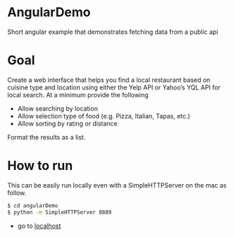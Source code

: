 # AngularDemo
Short angular example that demonstrates fetching data from a public api

# Goal
Create a web interface that helps you find a local restaurant based on cuisine type and location using either the Yelp API or Yahoo’s YQL API for local search.
At a minimum provide the following
- Allow searching by location
- Allow selection type of food (e.g. Pizza, Italian, Tapas, etc.)
- Allow sorting by rating or distance

Format the results as a list.

# How to run
This can be easily run locally even with a SimpleHTTPServer on the mac as follow.
```sh
$ cd angularDemo
$ python -m SimpleHTTPServer 8889
```
- go to [localhost]

[localhost]: <http://localhost:8889/index.html>

